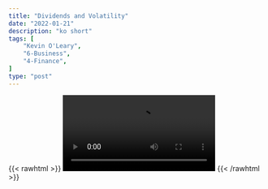 ```yaml
---
title: "Dividends and Volatility"
date: "2022-01-21"
description: "ko short"
tags: [
    "Kevin O'Leary",
    "6-Business",
    "4-Finance",
]
type: "post"
---
```

{{< rawhtml >}}
    <video width="auto" height="auto" controls>
        <source src="https://clips.dev00ps.com/Kevin%20O%27Leary/volatility.mp4" type="video/mp4"> 
    </video>
{{< /rawhtml >}}